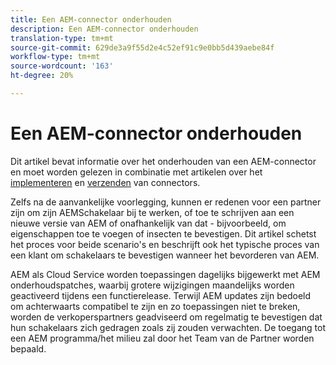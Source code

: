 ```yaml
---
title: Een AEM-connector onderhouden
description: Een AEM-connector onderhouden
translation-type: tm+mt
source-git-commit: 629de3a9f55d2e4c52ef91c9e0bb5d439aebe84f
workflow-type: tm+mt
source-wordcount: '163'
ht-degree: 20%

---
```



Een AEM-connector onderhouden
============================

Dit artikel bevat informatie over het onderhouden van een AEM-connector en moet worden gelezen in combinatie met artikelen over het [implementeren](implement.md) en [verzenden](submit.md) van connectors.

Zelfs na de aanvankelijke voorlegging, kunnen er redenen voor een partner zijn om zijn AEMSchakelaar bij te werken, of toe te schrijven aan een nieuwe versie van AEM of onafhankelijk van dat - bijvoorbeeld, om eigenschappen toe te voegen of insecten te bevestigen. Dit artikel schetst het proces voor beide scenario&#39;s en beschrijft ook het typische proces van een klant om schakelaars te bevestigen wanneer het bevorderen van AEM.

AEM als Cloud Service worden toepassingen dagelijks bijgewerkt met AEM onderhoudspatches, waarbij grotere wijzigingen maandelijks worden geactiveerd tijdens een functierelease. Terwijl AEM updates zijn bedoeld om achterwaarts compatibel te zijn en zo toepassingen niet te breken, worden de verkoperspartners geadviseerd om regelmatig te bevestigen dat hun schakelaars zich gedragen zoals zij zouden verwachten. De toegang tot een AEM programma/het milieu zal door het Team van de Partner worden bepaald.